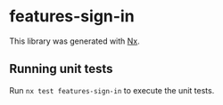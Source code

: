 # features-sign-in

This library was generated with [Nx](https://nx.dev).

## Running unit tests

Run `nx test features-sign-in` to execute the unit tests.
